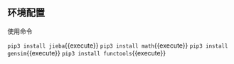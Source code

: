 ## 环境配置

使用命令

`pip3 install jieba`{{execute}}
`pip3 install math`{{execute}}
`pip3 install gensim`{{execute}}
`pip3 install functools`{{execute}}

